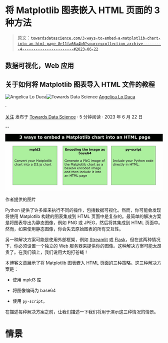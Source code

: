 # 将 Matplotlib 图表嵌入 HTML 页面的 3 种方法

> 原文：[`towardsdatascience.com/3-ways-to-embed-a-matplotlib-chart-into-an-html-page-8e11fa66a4b0?source=collection_archive---------4-----------------------#2023-06-22`](https://towardsdatascience.com/3-ways-to-embed-a-matplotlib-chart-into-an-html-page-8e11fa66a4b0?source=collection_archive---------4-----------------------#2023-06-22)

## 数据可视化，Web 应用

## 关于如何将 Matplotlib 图表导入 HTML 文件的教程

[](https://alod83.medium.com/?source=post_page-----8e11fa66a4b0--------------------------------)![Angelica Lo Duca](https://alod83.medium.com/?source=post_page-----8e11fa66a4b0--------------------------------)[](https://towardsdatascience.com/?source=post_page-----8e11fa66a4b0--------------------------------)![Towards Data Science](https://towardsdatascience.com/?source=post_page-----8e11fa66a4b0--------------------------------) [Angelica Lo Duca](https://alod83.medium.com/?source=post_page-----8e11fa66a4b0--------------------------------)

·

[关注](https://medium.com/m/signin?actionUrl=https%3A%2F%2Fmedium.com%2F_%2Fsubscribe%2Fuser%2Ff8bc34d63aee&operation=register&redirect=https%3A%2F%2Ftowardsdatascience.com%2F3-ways-to-embed-a-matplotlib-chart-into-an-html-page-8e11fa66a4b0&user=Angelica+Lo+Duca&userId=f8bc34d63aee&source=post_page-f8bc34d63aee----8e11fa66a4b0---------------------post_header-----------) 发布于 [Towards Data Science](https://towardsdatascience.com/?source=post_page-----8e11fa66a4b0--------------------------------) · 5 分钟阅读 · 2023 年 6 月 22 日[](https://medium.com/m/signin?actionUrl=https%3A%2F%2Fmedium.com%2F_%2Fvote%2Ftowards-data-science%2F8e11fa66a4b0&operation=register&redirect=https%3A%2F%2Ftowardsdatascience.com%2F3-ways-to-embed-a-matplotlib-chart-into-an-html-page-8e11fa66a4b0&user=Angelica+Lo+Duca&userId=f8bc34d63aee&source=-----8e11fa66a4b0---------------------clap_footer-----------)

--

[](https://medium.com/m/signin?actionUrl=https%3A%2F%2Fmedium.com%2F_%2Fbookmark%2Fp%2F8e11fa66a4b0&operation=register&redirect=https%3A%2F%2Ftowardsdatascience.com%2F3-ways-to-embed-a-matplotlib-chart-into-an-html-page-8e11fa66a4b0&source=-----8e11fa66a4b0---------------------bookmark_footer-----------)![](img/9bd880bbd7d376888cc03445b9d25e44.png)

作者提供的图片

Python 提供了许多库来执行不同的操作，包括数据可视化。然而，你可能会发现将使用 Matplotlib 构建的图表集成到 HTML 页面中是复杂的。最简单的解决方案是将图表导出为静态图像，例如 PNG 或 JPEG，然后将其集成到 HTML 页面中。然而，如果使用静态图像，你会失去原始图表的所有交互性。

另一种解决方案可能是使用外部框架，例如 [Streamlit](https://streamlit.io/) 或 [Flask](https://flask.palletsprojects.com/en/2.3.x/)，但在这两种情况下，你必须设置一个独立的 Web 服务器来提供你的图像。这种解决方案可能太昂贵了。在我们镇上，我们说用大炮打苍蝇！

本博客文章展示了将 Matplotlib 图表嵌入 HTML 页面的三种策略。这三种解决方案是：

+   使用 mpld3 库

+   将图像编码为 base64

+   使用 `py-script`。

在描述每种解决方案之前，让我们描述一下我们将用于演示这三种情况的情景。

# 情景
